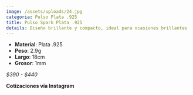 ```yaml
---
image: /assets/uploads/24.jpg
categoria: Pulso Plata .925
title: Pulso Spark Plata .925
details: Diseño brillante y compacto, ideal para ocasiones brillantes
---
```

* **Material**: Plata .925
* **P﻿eso**: 2.9g
* **Largo**: 18cm
* **G﻿rosor**: 1mm

*$﻿390 - $440*

**C﻿otizaciones vía Instagram**